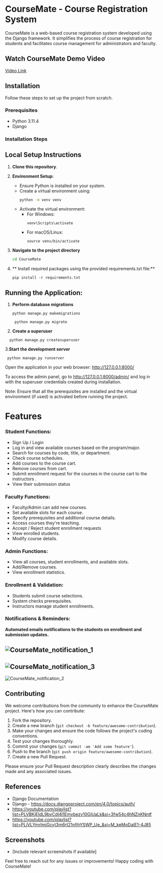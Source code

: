 # CourseMate - Course Registration System

CourseMate is a web-based course registration system developed using the Django framework. It simplifies the process of course registration for students and facilitates course management for administrators and faculty.

## Watch CourseMate Demo Video

[Video Link](https://drive.google.com/file/d/1SXEztR2rfXsj0CFK44OlWZoXUXs6pazI/view?usp=drive_link) 

## Installation

Follow these steps to set up the project from scratch.

### Prerequisites

- Python 3.11.4
- Django


### Installation Steps

## Local Setup Instructions
1. **Clone this repository**.

2. **Environment Setup:**
   - Ensure Python is installed on your system.
   - Create a virtual environment using:
     ```bash
     python -m venv venv
     ```
   - Activate the virtual environment:
     - For Windows:
       ```
       venv\Scripts\activate
       ```
     - For macOS/Linux:
       ```
       source venv/bin/activate
       ```
3. **Navigate to the project directory**
     ```bash
     cd CourseMate
     ```
     


4. ** Install required packages using the provided requirements.txt file:**
     ```
     pip install -r requirements.txt
     ```
 ## Running the Application:     
  1. **Perform database migrations**
      ```
      python manage.py makemigrations
      ```
      ```
       python manage.py migrate
      ```
 2. **Create a superuser**  
   ```
     python manage.py createsuperuser  
   ``` 
3.**Start the development server**
  ```
   python manage.py runserver
  ```
Open the application in your web browser: http://127.0.0.1:8000/  

To access the admin panel, go to http://127.0.0.1:8000/admin/ and log in with the superuser credentials created during installation.  

Note: Ensure that all the prerequisites are installed and the virtual environment (if used) is activated before running the project.   


# Features

### Student Functions:
- Sign Up / Login
- Log in and view available courses based on the program/major.
- Search for courses by code, title, or department.
- Check course schedules.
- Add courses to the course cart.
- Remove courses from cart.
- Submit enrollment request for the courses in the course cart to the instructors  .
- View their submission status

### Faculty Functions:
- Faculty/Admin can add new courses.
- Set available slots for each course.
- Specify prerequisites and additional course details.
- Access courses they're teaching.
- Accept / Reject student enrollment requests
- View enrolled students.
- Modify course details.


### Admin Functions:
- View all courses, student enrollments, and available slots.
- Add/Remove courses.
- View enrollment statistics.

### Enrollment & Validation:

- Students submit course selections.
- System checks prerequisites.
- Instructors manage student enrollments.

### Notifications & Reminders:

**Automated emails notifications to the students on enrollment and submission updates.**

![CourseMate_notification_1](https://github.com/anushrevankar24/IRIS_Rec23_221AI009_Django/assets/129506519/5c408ee8-e579-4258-bd0e-242aafb65597)
- 
![CourseMate_notification_3](https://github.com/anushrevankar24/IRIS_Rec23_221AI009_Django/assets/129506519/37285c70-612f-48de-b5b4-808170b37f28)
-
![CourseMate_notification_2](https://github.com/anushrevankar24/IRIS_Rec23_221AI009_Django/assets/129506519/221d9f8f-d6c9-43c3-9055-48675032221e)





## Contributing


We welcome contributions from the community to enhance the CourseMate project. Here's how you can contribute:

1. Fork the repository.
2. Create a new branch (`git checkout -b feature/awesome-contribution`).
3. Make your changes and ensure the code follows the project's coding conventions.
4. Test your changes thoroughly.
5. Commit your changes (`git commit -am 'Add some feature'`).
6. Push to the branch (`git push origin feature/awesome-contribution`).
7. Create a new Pull Request.

Please ensure your Pull Request description clearly describes the changes made and any associated issues.


## References

- Django Documentation
- Django - https://docs.djangoproject.com/en/4.0/topics/auth/
- https://youtube.com/playlist?list=PLVBKjEIdL9bvCdI4l1Emvbezv10GjUaLk&si=3fw54c4hNZnKNntf
- https://youtube.com/playlist?list=PLjVLYmrlmjGcyt3m6rt21nfjhYSWP_Ue_&si=M_keMoDalE1-4J85

## Screenshots

- [Include relevant screenshots if available]

Feel free to reach out for any issues or improvements! Happy coding with CourseMate!






